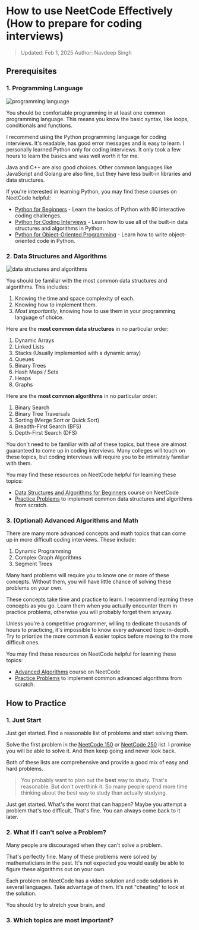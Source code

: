 # How to use NeetCode Effectively (How to prepare for coding interviews)

> Updated: Feb 1, 2025
> Author: Navdeep Singh

## Prerequisites

### 1. Programming Language

![programming language](https://imagedelivery.net/CLfkmk9Wzy8_9HRyug4EVA/a6fa7949-1a3e-488c-0897-961f2619df00/public)

You should be comfortable programming in at least one common programming language. This means you know the basic syntax, like loops, conditionals and functions.

I recommend using the Python programming language for coding interviews. It's readable, has good error messages and is easy to learn. I personally learned Python only for coding interviews. It only took a few hours to learn the basics and was well worth it for me.

Java and C++ are also good choices. Other common languages like JavaScript and Golang are also fine, but they have less built-in libraries and data structures.

If you're interested in learning Python, you may find these courses on NeetCode helpful:


- [Python for Beginners](https://neetcode.io/problems/python-hello-world) - Learn the basics of Python with 80 interactive coding challenges.
- [Python for Coding Interviews](https://neetcode.io/problems/python-sort-custom) - Learn how to use all of the built-in data structures and algorithms in Python.
- [Python for Object-Oriented Programming](https://neetcode.io/problems/python-intro-to-classes) - Learn how to write object-oriented code in Python.

### 2. Data Structures and Algorithms

![data structures and algorithms](https://imagedelivery.net/CLfkmk9Wzy8_9HRyug4EVA/52463902-1eef-4184-bd57-75cfa1899200/public)

You should be familiar with the most common data structures and algorithms. This includes:

1. Knowing the time and space complexity of each.
2. Knowing how to implement them.
3. *Most importantly*, knowing how to use them in your programming language of choice.

Here are the **most common data structures** in no particular order:

1. Dynamic Arrays
2. Linked Lists
3. Stacks (Usually implemented with a dynamic array)
4. Queues
5. Binary Trees
6. Hash Maps / Sets
7. Heaps
8. Graphs
    
Here are the **most common algorithms** in no particular order:

1. Binary Search
2. Binary Tree Traversals
3. Sorting (Merge Sort or Quick Sort)
4. Breadth-First Search (BFS)
5. Depth-First Search (DFS)

You don't need to be familiar with *all* of these topics, but these are almost guaranteed to come up in coding interviews. Many colleges will touch on these topics, but coding interviews will require you to be intimately familiar with them.

You may find these resources on NeetCode helpful for learning these topics:

- [Data Structures and Algorithms for Beginners](https://neetcode.io/courses/dsa-for-beginners/0) course on NeetCode
- [Practice Problems](https://neetcode.io/practice?tab=coreSkills) to implement common data structures and algorithms from scratch.

### 3. (Optional) Advanced Algorithms and Math

There are many more advanced concepts and math topics that can come up in more difficult coding interviews. These include:

1. Dynamic Programming
2. Complex Graph Algorithms
3. Segment Trees

Many hard problems will require you to know one or more of these concepts. Without them, you will have little chance of solving these problems on your own.

These concepts take time and practice to learn. I recommend learning these concepts as you go. Learn them when you actually encounter them in practice problems, otherwise you will probably forget them anyway.

Unless you're a competitive programmer, willing to dedicate thousands of hours to practicing, it's impossible to know every advanced topic in-depth. Try to priortize the more common & easier topics before moving to the more difficult ones.

You may find these resources on NeetCode helpful for learning these topics:

- [Advanced Algorithms](https://neetcode.io/courses/advanced-algorithms/0) course on NeetCode
- [Practice Problems](https://neetcode.io/practice?tab=advanced) to implement common advanced algorithms from scratch.

## How to Practice

### 1. Just Start

Just get started. Find a reasonable list of problems and start solving them.

Solve the first problem in the [NeetCode 150](https://neetcode.io/practice?tab=problems) or [NeetCode 250](https://neetcode.io/practice?tab=problems) list. I promise you will be able to solve it. And then keep going and never look back.

Both of these lists are comprehensive and provide a good mix of easy and hard problems.

> You probably want to plan out the **best** way to study. That's reasonable. But don't overthink it. So many people spend more time thinking about the best way to study than actually studying.

Just get started. What's the worst that can happen? Maybe you attempt a problem that's too difficult. That's fine. You can always come back to it later.

### 2. What if I can't solve a Problem?

Many people are discouraged when they can't solve a problem.

That's perfectly fine. Many of these problems were solved by mathematicians in the past. It's not expected you would easily be able to figure these algorithms out on your own.

Each problem on NeetCode has a video solution and code solutions in several languages. Take advantage of them. It's not "cheating" to look at the solution.

You should try to stretch your brain, and 

### 3. Which topics are most important?

